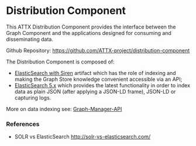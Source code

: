 # Distribution Component

This ATTX Distribution Component provides the interface between the Graph Component and the applications designed for consuming and disseminating data.

Github Repository: https://github.com/ATTX-project/distribution-component

The Distribution Component is composed of:

* [ElasticSearch with Siren](ElasticSearch-with-Siren.md) artifact which has the role of indexing and making the Graph Store knowledge convenient accessible via an API;
* [ElasticSearch 5.x](ElasticSearch-5.md) which provides the latest functionality in order to index data as plain JSON \(after applying a JSON-LD frame\), JSON-LD or capturing logs.

More on data indexing see: [Graph-Manager-API](Graph-Manager-API.md)

### References
* SOLR vs ElasticSearch http://solr-vs-elasticsearch.com/
